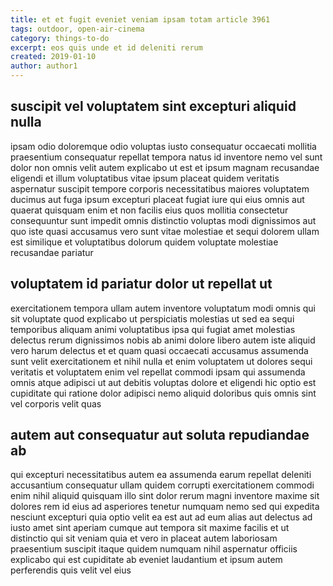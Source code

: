 ```yaml
---
title: et et fugit eveniet veniam ipsam totam article 3961
tags: outdoor, open-air-cinema
category: things-to-do
excerpt: eos quis unde et id deleniti rerum
created: 2019-01-10
author: author1
---
```


## suscipit vel voluptatem sint excepturi aliquid nulla

ipsam odio doloremque odio voluptas iusto consequatur occaecati mollitia praesentium consequatur repellat tempora natus id inventore nemo vel sunt dolor non omnis velit autem explicabo ut est et ipsum magnam recusandae eligendi et illum voluptatibus vitae ipsum placeat quidem veritatis aspernatur suscipit tempore corporis necessitatibus maiores voluptatem ducimus aut fuga ipsum excepturi placeat fugiat iure qui eius omnis aut quaerat quisquam enim et non facilis eius quos mollitia consectetur consequuntur sunt impedit omnis distinctio voluptas modi dignissimos aut quo iste quasi accusamus vero sunt vitae molestiae et sequi dolorem ullam est similique et voluptatibus dolorum quidem voluptate molestiae recusandae pariatur

## voluptatem id pariatur dolor ut repellat ut

exercitationem tempora ullam autem inventore voluptatum modi omnis qui sit voluptate quod explicabo ut perspiciatis molestias ut sed ea sequi temporibus aliquam animi voluptatibus ipsa qui fugiat amet molestias delectus rerum dignissimos nobis ab animi dolore libero autem iste aliquid vero harum delectus et et quam quasi occaecati accusamus assumenda sunt velit exercitationem et nihil nulla et enim voluptatem ut dolores sequi veritatis et voluptatem enim vel repellat commodi ipsam qui assumenda omnis atque adipisci ut aut debitis voluptas dolore et eligendi hic optio est cupiditate qui ratione dolor adipisci nemo aliquid doloribus quis omnis sint vel corporis velit quas

## autem aut consequatur aut soluta repudiandae ab

qui excepturi necessitatibus autem ea assumenda earum repellat deleniti accusantium consequatur ullam quidem corrupti exercitationem commodi enim nihil aliquid quisquam illo sint dolor rerum magni inventore maxime sit dolores rem id eius ad asperiores tenetur numquam nemo sed qui expedita nesciunt excepturi quia optio velit ea est aut ad eum alias aut delectus ad iusto amet sint aperiam cumque aut tempora sit maxime facilis et ut distinctio qui sit veniam quia et vero in placeat autem laboriosam praesentium suscipit itaque quidem numquam nihil aspernatur officiis explicabo qui est cupiditate ab eveniet laudantium et ipsum autem perferendis quis velit vel eius
